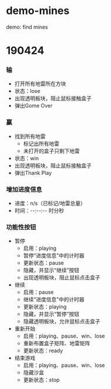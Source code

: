 # demo-mines
demo: find mines

# 190424
### 输
- 打开所有地雷所在方块
- 状态：lose
- 出现透明板块，阻止鼠标接触盒子
- 弹出Gome Over

### 赢
- 找到所有地雷
	- 标记出所有地雷
	- 未打开的盒子只剩下地雷
- 状态：win
- 出现透明板块，阻止鼠标接触盒子
- 弹出Thank Play

### 增加进度信息
- 进度：n/s（已标记/地雷总量）
- 时间：--:--:-- 时分秒

### 功能性按钮
- 暂停
	- 启用：playing
	- 暂停“进度信息”中的计时器
	- 更新状态：pause
	- 隐藏，并显示“继续”按钮
	- 出现透明板块，阻止鼠标点击盒子
- 继续
	- 启用：pause
	- 继续“进度信息”中的计时器
	- 更新状态：playing
	- 隐藏，并显示“暂停”按钮
	- 隐藏透明板块，允许鼠标点击盒子
- 重新开始
	- 启用：playing、pause、win、lose
	- 重新布置盒子矩阵、地雷矩阵
	- 更新状态：ready
- 结束游戏
	- 启用：playing、pause、win、lose
	- 隐藏沙盒
	- 更新状态：stop


